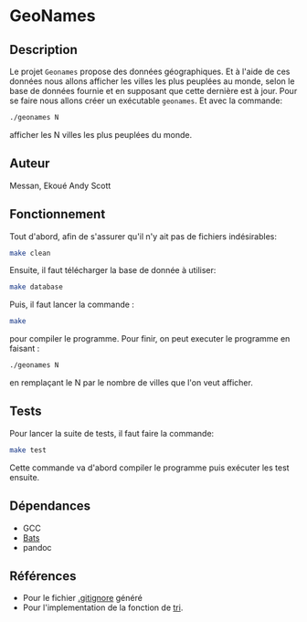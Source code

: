 # GeoNames

## Description

Le projet `Geonames` propose des données géographiques. Et à l'aide de ces
données nous allons afficher les villes les plus peuplées au monde, selon
le base de données fournie et en supposant que cette dernière est à jour.
Pour se faire nous allons créer un exécutable `geonames`. Et avec la commande:

```sh
./geonames N
```

afficher les N villes les plus peuplées du monde.

## Auteur

Messan, Ekoué Andy Scott 

## Fonctionnement

Tout d'abord, afin de s'assurer qu'il n'y ait pas de fichiers indésirables:

```sh
make clean
```

Ensuite, il faut télécharger la base de donnée à utiliser:

```sh
make database
```

Puis, il faut lancer la commande :

```sh
make
```

pour compiler le programme.
Pour finir, on peut executer le programme en faisant :

```sh
./geonames N
```

en remplaçant le N par le nombre de villes que l'on veut afficher.

## Tests

Pour lancer la suite de tests, il faut faire la commande:

```sh
make test
```

Cette commande va d'abord compiler le programme puis exécuter les test ensuite.

## Dépendances

* GCC  
* [Bats](https://github.com/bats-core/bats-core)
* pandoc

## Références

* Pour le fichier [.gitignore](https://www.toptal.com/developers/gitignore/) généré
* Pour l'implementation de la fonction de [tri](http://www.java2s.com/Code/C/Data-Structure-Algorithm/AQuicksortforstructuresoftypeaddress.htm). 
